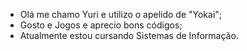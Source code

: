 - Olá me chamo Yuri e utilizo o apelido de "Yokai";
- Gosto e Jogos e aprecio bons códigos;
- Atualmente estou cursando Sistemas de Informação. 
